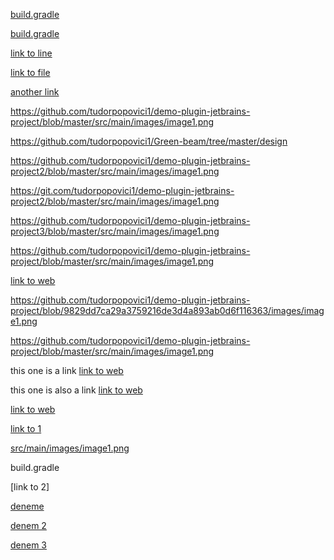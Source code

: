 [build.gradle](build.gradle#L29)

[build.gradle](build.gradle#L36)

[link to line](build.gradle#L18)

[link to file](build.gradle)



[another link](<https://github.com/tudorpopovici1/demo-plugin-jetbrains-project/blob/master/src/main/images/image1.png>)

<https://github.com/tudorpopovici1/demo-plugin-jetbrains-project/blob/master/src/main/images/image1.png>

<https://github.com/tudorpopovici1/Green-beam/tree/master/design>



<https://github.com/tudorpopovici1/demo-plugin-jetbrains-project2/blob/master/src/main/images/image1.png>

<https://git.com/tudorpopovici1/demo-plugin-jetbrains-project2/blob/master/src/main/images/image1.png>

<https://github.com/tudorpopovici1/demo-plugin-jetbrains-project3/blob/master/src/main/images/image1.png>

https://github.com/tudorpopovici1/demo-plugin-jetbrains-project/blob/master/src/main/images/image1.png







[link to web](https://github.com/tudorpopovici1/demo-plugin-jetbrains-project/blob/9829dd7ca29a3759216de3d4a893ab0d6f116363/images/image1.png)

https://github.com/tudorpopovici1/demo-plugin-jetbrains-project/blob/9829dd7ca29a3759216de3d4a893ab0d6f116363/images/image1.png

https://github.com/tudorpopovici1/demo-plugin-jetbrains-project/blob/master/src/main/images/image1.png

this one is a link [link to web](https://github.com/tudorpopovici1/demo-plugin-jetbrains-project/blob/master/src/main/images/image1.png)     

this one is also a link [link to web](src/main/images/image1.png)     

[link to web](src/main/images/image1.png)     


[link to 1][1]

[src/main/images/image1.png](src/main/images/image1.png)

build.gradle

[link to 2]

[1]: https://github.com/tudorpopovici1/demo-plugin-jetbrains-project/blob/master/src/main/images/image1.png
[2]: src/main/images/image1.png

[deneme](src/main/java)

[denem 2](src/main/images)

[denem 3](src/main/resources)
